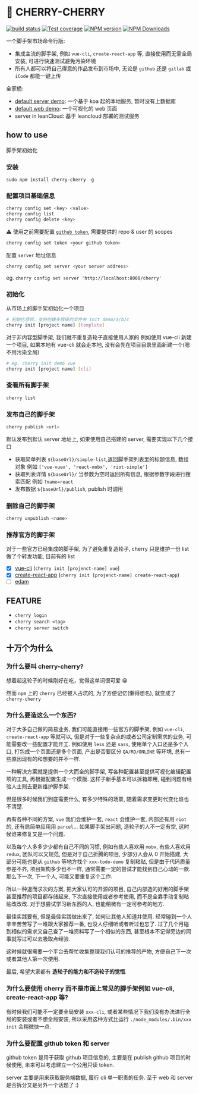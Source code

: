 # 🍒 CHERRY-CHERRY

[![build status](https://img.shields.io/travis/cyseria/cherry-cherry/master.svg?style=flat-square)](https://travis-ci.org/cyseria/cherry-cherry)
[![Test coverage](https://img.shields.io/codecov/c/github/cyseria/cherry-cherry.svg?style=flat-square)](https://codecov.io/github/cyseria/cherry-cherry?branch=master)
[![NPM version](https://img.shields.io/npm/v/cherry-cherry.svg?style=flat-square)](https://www.npmjs.com/package/cherry-cherry)
[![NPM Downloads](https://img.shields.io/npm/dm/cherry-cherry.svg?style=flat-square&maxAge=43200)](https://www.npmjs.com/package/cherry-cherry)

一个脚手架市场命令行版:
- 集成主流的脚手架, 例如 `vue-cli`, `create-react-app` 等, 直接使用而无需全局安装, 可进行快速测试避免污染环境
- 所有人都可以将自己得意的作品发布到市场中, 无论是 `github` 还是 `gitlab` 或 `iCode` 都能一键上传

全家桶:
- [default server demo](https://github.com/cyseria/cherry-default-server): 一个基于 koa 起的本地服务, 暂时没有上数据库
- [default web demo](https://github.com/cyseria/cherry-default-web): 一个可视化的 web 页面
- server in leanCloud: 基于 leancloud 部署的测试服务

## how to use
脚手架初始化

### 安装
```
sudo npm install cherry-cherry -g
```

### 配置项目基础信息
```bash
cherry config set <key> <value>
cherry config list
cherry config delete <key>
```

⚠️ 使用之前需要配置 [`github token`](https://github.com/settings/tokens), 需要提供的 repo & user 的 scopes

```bash
cherry config set token <your github token>
```

配置 `server` 地址信息

```bash
cherry config set server <your server address>
```

eg. `cherry config set server 'http://localhost:8008/cherry'`


### 初始化

从市场上的脚手架初始化一个项目
```bash
# 初始化项目，支持创建多层级的文件夹 init demo/a/b/c
cherry init [project name] [template]
```

对于非内容型脚手架, 我们就不重复造轮子直接使用人家的
例如使用 vue-cli 新建一个项目, 如果本地有 vue-cli 就会走本地, 没有会先在项目目录里面新建一个(嗯不用污染全局)

```bash
# eg. cherry init demo vue
cherry init [project name] [cli]
```

### 查看所有脚手架
```bash
cherry list
```

### 发布自己的脚手架
```bash
cherry publish <url>
```

默认发布到默认 server 地址上, 如果使用自己搭建的 server, 需要实现以下几个接口

- 获取简单列表
    `${baseUrl}/simple-list`,返回脚手架列表里的标题信息, 数组对象
    例如 `['vue-vuex', 'react-mobx', 'riot-simple']`
- 获取列表详情
    `${baseUrl}/` 当参数为空时返回所有信息, 根据参数字段进行搜索匹配
    例如 `?name=react`
- 发布数据
    `${baseUrl}/publish`, publish 时调用

### 删除自己的脚手架
```bash
cherry unpublish <name>
```

### 推荐官方的脚手架
对于一些官方已经集成的脚手架, 为了避免重复造轮子, cherry 只是维护一份 list 做了个转发功能, 目前有的 list

-[x] [vue-cli](https://github.com/vuejs/vue-cli/tree/master)  (`cherry init [projenct-name] vue`)
-[x] [create-react-app](https://github.com/facebook/create-react-app) (`cherry init [projenct-name] create-react-app`)
-[ ] [edam](https://imcuttle.github.io/edam/index_zh)

## FEATURE

- `cherry login`
- `cherry search <tag>`
- `cherry server switch`

## 十万个为什么

### 为什么要叫 cherry-cherry?
想着起这轮子的时候刚好在吃，觉得这单词很可爱 😀

然而 `npm` 上的 `cherry` 已经被人占坑的, 为了方便记忆(懒得想名), 就变成了 `cherry-cherry`

### 为什么要造这么一个东西?

对于大多自己做的简易业务, 我们可能直接用一些官方的脚手架, 例如 `vue-cli`, `create-react-app` 等就可以, 但是对于一些复杂点的或者公司定制需求的业务, 可能需要改一些配置才能开工. 例如使用 `less` 还是 `sass`, 使用单个入口还是多个入口, 打包成一个页面还是多个页面, 产出是否要区分 `QA/RD/ONLINE` 等环境, 总有一些原因现有的和想要的并不一样.

一种解决方案就是提供一个大而全的脚手架, 写各种配置甚至提供可视化编辑配置项的工具, 再根据配置生成一个模版. 这样子新手基本可以拆箱即用, 碰到问题有经验人士则去更新维护脚手架.

但是很多时候我们到底需要什么, 有多少特殊的场景, 随着需求变更时代变化谁也不清楚.

再有各种不同的方案, `vue` 我们会维护一套, `react` 会维护一套, 内部还有用 `riot` 的, 还有启简单应用用 `parcel`... 如果脚手架出问题, 造轮子的人不一定有空, 这时候谁来修复又是一个问题.

以及每个人多多少少都有自己不同的习惯, 例如有些人喜欢用 `mobx`, 有些人喜欢用 `redux`, 团队可以又规范, 但是对于自己折腾的项目, 少部分人会从 0 开始搭建, 大部分可能也是从 `github` 等地方找个 `xxx-todo-demo` 复制粘贴, 但是由于代码质量参差不齐, 项目架构多少也不一样, 通常需要一定的尝试才能找到自己心动的一款. 那么下一次, 下一个人, 可能又要重复这个工作.

所以一种退而求次的方案, 把大家认可的开源的项目, 自己内部造的好用的脚手架甚至推荐的项目都存储起来, 下次直接使用或者参考使用, 而不是全靠手动复制粘贴改改改. 对于想尝试学习新东西的人, 也能稍微有一定可参考的地方.

最佳实践要有, 但是最佳实践做出来了, 如何让其他人知道并使用. 经常碰到一个人辛辛苦苦写了一堆跟大家推荐一番, 也没人仔细听或者听过也忘了. 过了几个月碰到相似的需求又自己查了一堆资料写了一个相似的东西, 甚至根本不记得旁边的同事就写过可以去吸取点经验.

这时候就很需要一个平台去帮忙收集整理我们认可的推荐的产物, 方便自己下一次或者其他人第一次使用.

最后, 希望大家都有 **造轮子的能力和不造轮子的觉悟**.

### 为什么要使用 cherry 而不是市面上常见的脚手架例如 vue-cli, create-react-app 等?
有时候我们可能不一定要全局安装 `xxx-cli`, 或者某些情况下我们没有办法进行全局的安装或者不想全局安装, 所以采用这种方式比运行 `./node_modules/.bin/xxx init` 会稍微快一点.

### 为什么要配置 github token 和 server
github token 是用于获取 github 项目信息的, 主要是在 publish github 项目的时候使用, 未来可以考虑建立一个公用只读 token.

server 主要是用来获取服务端数据, 履行 cli 单一职责的任务. 至于 web 和 server 是否拆分又是另外一个话题了 :)




